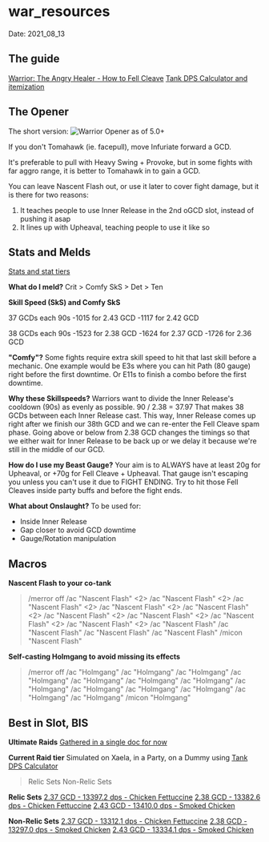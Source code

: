 war_resources
======
Date: 2021_08_13




## The guide

[Warrior: The Angry Healer - How to Fell Cleave](http://bit.ly/XIV50WAR)
[Tank DPS Calculator and itemization](https://bit.ly/TankDPSCalc520)





## The Opener

The short version:
![Warrior Opener as of 5.0+](https://i.imgur.com/WB2SEtL.png "Warrior Opener")

If you don't Tomahawk (ie. facepull), move Infuriate forward a GCD.

It's preferable to pull with Heavy Swing + Provoke, but in some fights with far aggro range, it is better to Tomahawk in to gain a GCD.

You can leave Nascent Flash out, or use it later to cover fight damage, but it is there for two reasons:
1) It teaches people to use Inner Release in the 2nd oGCD slot, instead of pushing it asap
2) It lines up with Upheaval, teaching people to use it like so





## Stats and Melds

[Stats and stat tiers](http://theoryjerks.akhmorning.com/)

**What do I meld?**
Crit > Comfy SkS > Det > Ten

**Skill Speed (SkS) and Comfy SkS**

37 GCDs each 90s
-1015 for 2.43 GCD
-1117 for 2.42 GCD

38 GCDs each 90s
-1523 for 2.38 GCD
-1624 for 2.37 GCD
-1726 for 2.36 GCD

**"Comfy"?**
Some fights require extra skill speed to hit that last skill before a mechanic. 
One example would be E3s where you can hit Path (80 gauge) right before the first downtime.
Or E11s to finish a combo before the first downtime.

**Why these Skillspeeds?**
Warriors want to divide the Inner Release's cooldown (90s) as evenly as possible. 
90 / 2.38 = 37.97
That makes 38 GCDs between each Inner Release cast. This way, Inner Release comes up right after we finish our 38th GCD and we can re-enter the Fell Cleave spam phase.
Going above or below from 2.38 GCD changes the timings so that we either wait for Inner Release to be back up or we delay it because we're still in the middle of our GCD.

**How do I use my Beast Gauge?**
Your aim is to ALWAYS have at least 20g for Upheaval, or +70g for Fell Cleave + Upheaval. 
That gauge isn't escaping you unless you can't use it due to FIGHT ENDING.
Try to hit those Fell Cleaves inside party buffs and before the fight ends.

**What about Onslaught?**
To be used for:
- Inside Inner Release
- Gap closer to avoid GCD downtime
- Gauge/Rotation manipulation





## Macros

**Nascent Flash to your co-tank**
> /merror off
> /ac "Nascent Flash" <2>
> /ac "Nascent Flash" <2>
> /ac "Nascent Flash" <2>
> /ac "Nascent Flash" <2>
> /ac "Nascent Flash" <2>
> /ac "Nascent Flash" <2>
> /ac "Nascent Flash" <2>
> /ac "Nascent Flash" <2>
> /ac "Nascent Flash" <2>
> /ac "Nascent Flash" <me>
> /ac "Nascent Flash" <me>
> /ac "Nascent Flash" <me>
> /ac "Nascent Flash" <me>
> /micon "Nascent Flash"

**Self-casting Holmgang to avoid missing its effects**
> /merror off
> /ac "Holmgang" <me>
> /ac "Holmgang" <me>
> /ac "Holmgang" <me>
> /ac "Holmgang" <me>
> /ac "Holmgang" <me>
> /ac "Holmgang" <me>
> /ac "Holmgang" <me>
> /ac "Holmgang" <me>
> /ac "Holmgang" <me>
> /ac "Holmgang" <me>
> /ac "Holmgang" <me>
> /ac "Holmgang" <me>
> /ac "Holmgang" <me>
> /micon "Holmgang"




## Best in Slot, BIS

**Ultimate Raids**
[Gathered in a single doc for now](http://bit.ly/WARultimateBIS)

**Current Raid tier**
Simulated on Xaela, in a Party, on a Dummy using [Tank DPS Calculator](https://bit.ly/TankDPSCalc520)
> Relic Sets
> Non-Relic Sets

**Relic Sets**
[2.37 GCD - 13397.2 dps - Chicken Fettuccine](https://etro.gg/gearset/f344710e-37b1-4c42-a422-76188ab680cf)
[2.38 GCD - 13382.6 dps - Chicken Fettuccine](https://etro.gg/gearset/717a06ac-8373-4490-9834-c5d1c321b0a7)
[2.43 GCD - 13410.0 dps - Smoked Chicken](https://etro.gg/gearset/6b4a9646-3d72-4c85-ae3f-c77e28875389)

**Non-Relic Sets**
[2.37 GCD - 13312.1 dps - Chicken Fettuccine](https://etro.gg/gearset/465c5777-b594-497d-8eac-b45fe2646009)
[2.38 GCD - 13297.0 dps - Smoked Chicken](https://etro.gg/gearset/6e7c6fd5-7618-466c-8284-8c2cc0f611c3)
[2.43 GCD - 13334.1 dps - Smoked Chicken](https://etro.gg/gearset/1f52b3ea-3bab-4a6b-8bfd-8bdcac766d39)

